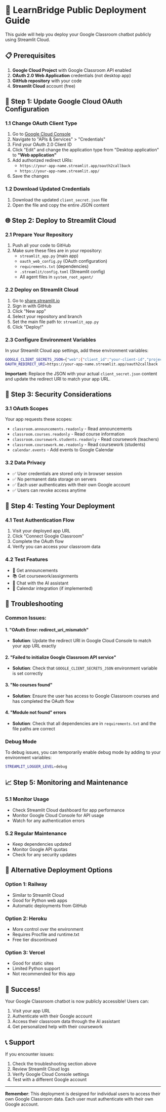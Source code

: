 # 🚀 LearnBridge Public Deployment Guide

This guide will help you deploy your Google Classroom chatbot publicly using Streamlit Cloud.

## 📋 Prerequisites

1. **Google Cloud Project** with Google Classroom API enabled
2. **OAuth 2.0 Web Application** credentials (not desktop app)
3. **GitHub repository** with your code
4. **Streamlit Cloud** account (free)

## 🔧 Step 1: Update Google Cloud OAuth Configuration

### 1.1 Change OAuth Client Type
1. Go to [Google Cloud Console](https://console.cloud.google.com/)
2. Navigate to "APIs & Services" > "Credentials"
3. Find your OAuth 2.0 Client ID
4. Click "Edit" and change the application type from "Desktop application" to **"Web application"**
5. Add authorized redirect URIs:
   - `https://your-app-name.streamlit.app/oauth2callback`
   - `https://your-app-name.streamlit.app/`
6. Save the changes

### 1.2 Download Updated Credentials
1. Download the updated `client_secret.json` file
2. Open the file and copy the entire JSON content

## 🌐 Step 2: Deploy to Streamlit Cloud

### 2.1 Prepare Your Repository
1. Push all your code to GitHub
2. Make sure these files are in your repository:
   - `streamlit_app.py` (main app)
   - `oauth_web_config.py` (OAuth configuration)
   - `requirements.txt` (dependencies)
   - `.streamlit/config.toml` (Streamlit config)
   - All agent files in `system_root_agent/`

### 2.2 Deploy on Streamlit Cloud
1. Go to [share.streamlit.io](https://share.streamlit.io/)
2. Sign in with GitHub
3. Click "New app"
4. Select your repository and branch
5. Set the main file path to: `streamlit_app.py`
6. Click "Deploy!"

### 2.3 Configure Environment Variables
In your Streamlit Cloud app settings, add these environment variables:

```bash
GOOGLE_CLIENT_SECRETS_JSON={"web":{"client_id":"your-client-id","project_id":"your-project-id","auth_uri":"https://accounts.google.com/o/oauth2/auth","token_uri":"https://oauth2.googleapis.com/token","auth_provider_x509_cert_url":"https://www.googleapis.com/oauth2/v1/certs","client_secret":"your-client-secret","redirect_uris":["https://your-app-name.streamlit.app/oauth2callback"]}}
OAUTH_REDIRECT_URI=https://your-app-name.streamlit.app/oauth2callback
```

**Important:** Replace the JSON with your actual `client_secret.json` content and update the redirect URI to match your app URL.

## 🔐 Step 3: Security Considerations

### 3.1 OAuth Scopes
Your app requests these scopes:
- `classroom.announcements.readonly` - Read announcements
- `classroom.courses.readonly` - Read course information
- `classroom.coursework.students.readonly` - Read coursework (teachers)
- `classroom.coursework.me.readonly` - Read coursework (students)
- `calendar.events` - Add events to Google Calendar

### 3.2 Data Privacy
- ✅ User credentials are stored only in browser session
- ✅ No permanent data storage on servers
- ✅ Each user authenticates with their own Google account
- ✅ Users can revoke access anytime

## 🧪 Step 4: Testing Your Deployment

### 4.1 Test Authentication Flow
1. Visit your deployed app URL
2. Click "Connect Google Classroom"
3. Complete the OAuth flow
4. Verify you can access your classroom data

### 4.2 Test Features
- 📢 Get announcements
- 📚 Get coursework/assignments
- 💬 Chat with the AI assistant
- 📅 Calendar integration (if implemented)

## 🚨 Troubleshooting

### Common Issues:

#### 1. "OAuth Error: redirect_uri_mismatch"
- **Solution**: Update the redirect URI in Google Cloud Console to match your app URL exactly

#### 2. "Failed to initialize Google Classroom API service"
- **Solution**: Check that `GOOGLE_CLIENT_SECRETS_JSON` environment variable is set correctly

#### 3. "No courses found"
- **Solution**: Ensure the user has access to Google Classroom courses and has completed the OAuth flow

#### 4. "Module not found" errors
- **Solution**: Check that all dependencies are in `requirements.txt` and the file paths are correct

### Debug Mode
To debug issues, you can temporarily enable debug mode by adding to your environment variables:
```bash
STREAMLIT_LOGGER_LEVEL=debug
```

## 📈 Step 5: Monitoring and Maintenance

### 5.1 Monitor Usage
- Check Streamlit Cloud dashboard for app performance
- Monitor Google Cloud Console for API usage
- Watch for any authentication errors

### 5.2 Regular Maintenance
- Keep dependencies updated
- Monitor Google API quotas
- Check for any security updates

## 🔄 Alternative Deployment Options

### Option 1: Railway
- Similar to Streamlit Cloud
- Good for Python web apps
- Automatic deployments from GitHub

### Option 2: Heroku
- More control over the environment
- Requires Procfile and runtime.txt
- Free tier discontinued

### Option 3: Vercel
- Good for static sites
- Limited Python support
- Not recommended for this app

## 🎉 Success!

Your Google Classroom chatbot is now publicly accessible! Users can:
1. Visit your app URL
2. Authenticate with their Google account
3. Access their classroom data through the AI assistant
4. Get personalized help with their coursework

## 📞 Support

If you encounter issues:
1. Check the troubleshooting section above
2. Review Streamlit Cloud logs
3. Verify Google Cloud Console settings
4. Test with a different Google account

---

**Remember**: This deployment is designed for individual users to access their own Google Classroom data. Each user must authenticate with their own Google account. 
